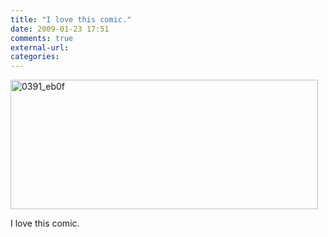 ```yaml
---
title: "I love this comic."
date: 2009-01-23 17:51
comments: true
external-url:
categories:
---
```

[<img src="http://7.asset.soup.io/asset/0221/0391_eb0f.png" width="492" height="207" alt="0391_eb0f" />][1]

I love this comic.

  [1]: http://www.xkcd.com/534/
